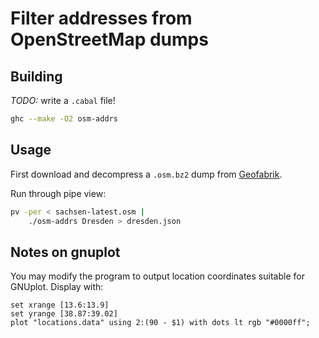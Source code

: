 # Filter addresses from OpenStreetMap dumps

## Building

*TODO:* write a `.cabal` file!

```bash
ghc --make -O2 osm-addrs
```

## Usage

First download and decompress a `.osm.bz2` dump from
[Geofabrik](http://download.geofabrik.de/europe/germany/sachsen.html).

Run through pipe view:
```bash
pv -per < sachsen-latest.osm |
	./osm-addrs Dresden > dresden.json
```

## Notes on gnuplot

You may modify the program to output location coordinates suitable for
GNUplot. Display with:
```gnuplot
set xrange [13.6:13.9]
set yrange [38.87:39.02]
plot "locations.data" using 2:(90 - $1) with dots lt rgb "#0000ff";
```
